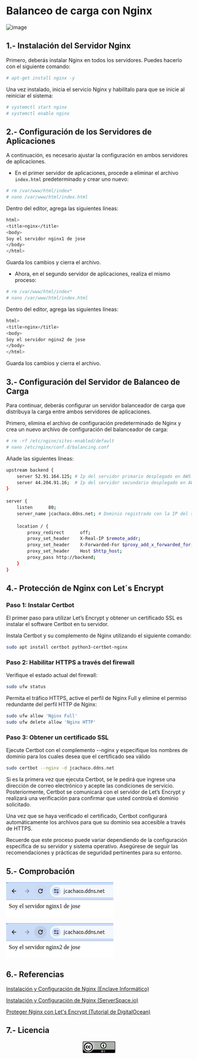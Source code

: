 # Balanceo de carga con Nginx

![image](https://github.com/camposchaconjosemaria/Balanceo-de-carga-con-Nginx/assets/114906855/254645c8-1d14-4ae1-9f13-15e06e3a9fc1)


## 1.- Instalación del Servidor Nginx

Primero, deberás instalar Nginx en todos los servidores. Puedes hacerlo con el siguiente comando:

```bash
# apt-get install nginx -y
```
Una vez instalado, inicia el servicio Nginx y habilítalo para que se inicie al reiniciar el sistema:

```bash
# systemctl start nginx
# systemctl enable nginx
```
## 2.- Configuración de los Servidores de Aplicaciones

A continuación, es necesario ajustar la configuración en ambos servidores de aplicaciones.

* En el primer servidor de aplicaciones, procede a eliminar el archivo `index.html` predeterminado y crear uno nuevo:

```bash
# rm /var/www/html/index*
# nano /var/www/html/index.html
```
Dentro del editor, agrega las siguientes líneas:

```bash
html>
<title>nginx</title>
<body>
Soy el servidor nginx1 de jose
</body>
</html>
```
Guarda los cambios y cierra el archivo.
* Ahora, en el segundo servidor de aplicaciones, realiza el mismo proceso:

```bash
# rm /var/www/html/index*
# nano /var/www/html/index.html
```
Dentro del editor, agrega las siguientes líneas:

```bash
html>
<title>nginx</title>
<body>
Soy el servidor nginx2 de jose
</body>
</html>
```
Guarda los cambios y cierra el archivo.

## 3.- Configuración del Servidor de Balanceo de Carga

Para continuar, deberás configurar un servidor balanceador de carga que distribuya la carga entre ambos servidores de aplicaciones. 

Primero, elimina el archivo de configuración predeterminado de Nginx y crea un nuevo archivo de configuración del balanceador de carga:

```bash
# rm -rf /etc/nginx/sites-enabled/default 
# nano /etc/nginx/conf.d/balancing.conf
```

Añade las siguientes líneas:

```bash
upstream backend {
    server 52.91.164.125; # Ip del servidor primario desplegado en AWS
    server 44.204.91.16;  # Ip del servidor secundario desplegado en AWS
}

server {
    listen      80;
    server_name jcachaco.ddns.net; # Dominio registrado con la IP del servidor de balanceo de carga

    location / {
        proxy_redirect      off;
        proxy_set_header    X-Real-IP $remote_addr;
        proxy_set_header    X-Forwarded-For $proxy_add_x_forwarded_for;
        proxy_set_header    Host $http_host;
        proxy_pass http://backend;
    }
}
```

## 4.- Protección de Nginx con Let´s Encrypt
### Paso 1: Instalar Certbot

El primer paso para utilizar Let’s Encrypt y obtener un certificado SSL es instalar el software Certbot en tu servidor.

Instala Certbot y su complemento de Nginx utilizando el siguiente comando:

```bash
sudo apt install certbot python3-certbot-nginx
```
### Paso 2: Habilitar HTTPS a través del firewall

Verifique el estado actual del firewall:

```bash
sudo ufw status
```
Permita el tráfico HTTPS, active el perfil de Nginx Full y elimine el permiso redundante del perfil HTTP de Nginx:

```bash
sudo ufw allow 'Nginx Full'
sudo ufw delete allow 'Nginx HTTP'
```
### Paso 3: Obtener un certificado SSL

Ejecute Certbot con el complemento --nginx y especifique los nombres de dominio para los cuales desea que el certificado sea válido

```bash
sudo certbot --nginx -d jcachaco.ddns.net
```

Si es la primera vez que ejecuta Certbot, se le pedirá que ingrese una dirección de correo electrónico y acepte las condiciones de servicio. Posteriormente, Certbot se comunicará con el servidor de Let’s Encrypt y realizará una verificación para confirmar que usted controla el dominio solicitado.

Una vez que se haya verificado el certificado, Certbot configurará automáticamente los archivos para que su dominio sea accesible a través de HTTPS.

Recuerde que este proceso puede variar dependiendo de la configuración específica de su servidor y sistema operativo. Asegúrese de seguir las recomendaciones y prácticas de seguridad pertinentes para su entorno.

## 5.- Comprobación
![image](/img/nginx1.png)

![image](/img/nginx2.png)


## 6.- Referencias

[Instalación y Configuración de Nginx (Enclave Informático)](https://enclaveinformatico.com/nginx-instalando-y-configurando-un-servidor-web/)

[Instalación y Configuración de Nginx (ServerSpace.io)](https://serverspace.io/es/support/help/installing-and-configuring-nginx/)

[Proteger Nginx con Let's Encrypt (Tutorial de DigitalOcean)](https://www.digitalocean.com/community/tutorials/how-to-secure-nginx-with-let-s-encrypt-on-ubuntu-20-04-es)



## 7.- Licencia

<p align="center">
  <img src="/img/licencia.png" alt="licencia">
</p>



